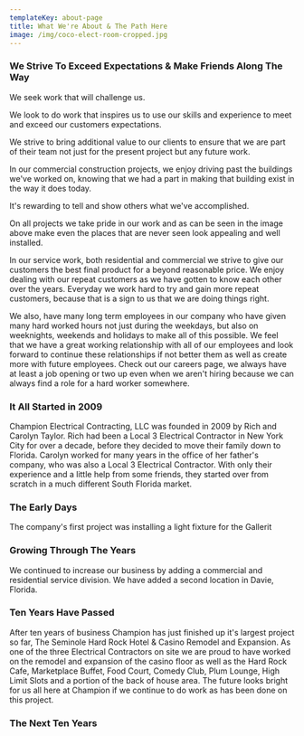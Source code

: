 ```yaml
---
templateKey: about-page
title: What We're About & The Path Here
image: /img/coco-elect-room-cropped.jpg
---
```

### We Strive To Exceed Expectations & Make Friends Along The Way

We seek work that will challenge us. 

We look to do work that inspires us to use our skills and experience to meet and exceed our customers expectations.  

We strive to bring additional value to our clients to ensure that we are part of their team not just for the present project but any future work.

In our commercial construction projects, we enjoy driving past the buildings we've worked on, knowing that we had a part in making that building exist in the way it does today. 

It's rewarding to tell and show others what we've accomplished. 

On all projects we take pride in our work and as can be seen in the image above make even the places that are never seen look appealing and well installed.

In our service work, both residential and commercial we strive to give our customers the best final product for a beyond reasonable price. We enjoy dealing with our repeat customers as we have gotten to know each other over the years. Everyday we work hard to try and gain more repeat customers, because that is a sign to us that we are doing things right.

We also, have many long term employees in our company who have given many hard worked hours not just during the weekdays, but also on weeknights, weekends and holidays to make all of this possible. We feel that we have a great working relationship with all of our employees and look forward to continue these relationships if not better them as well as create more with future employees. Check out our careers page, we always have at least a job opening or two up even when we aren't hiring because we can always find a role for a hard worker somewhere.

### It All Started in 2009

Champion Electrical Contracting, LLC was founded in 2009 by Rich and Carolyn Taylor. Rich had been a Local 3 Electrical Contractor in New York City for over a decade, before they decided to move their family down to Florida. Carolyn worked for many years in the office of her father's company, who was also a Local 3 Electrical Contractor. With only their experience and a little help from some friends, they started over from scratch in a much different South Florida market. 

### The Early Days

The company's first project was installing a light fixture for the Gallerit 

### Growing Through The Years

We continued to increase our business by adding a commercial and residential service division. We have added a second location in Davie, Florida.

### Ten Years Have Passed

After ten years of business Champion has just finished up it's largest project so far, The Seminole Hard Rock Hotel & Casino Remodel and Expansion. As one of the three Electrical Contractors on site we are proud to have worked on the remodel and expansion of the casino floor as well as the Hard Rock Cafe, Marketplace Buffet, Food Court, Comedy Club, Plum Lounge, High Limit Slots and a portion of the back of house area. The future looks bright for us all here at Champion if we continue to do work as has been done on this project.

### The Next Ten Years
